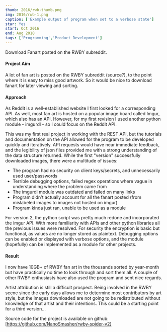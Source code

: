 ```yaml
---
thumb: 2016/rwb-thumb.png
img: 2016/rwb-1.png
caption: ['Example output of program when set to a verbose state']
star: Yes
start: Oct 2016
end: Aug 2018
tags: ['Programming','Product Development']
---
```


Download Fanart posted on the RWBY subreddit.

<!-- more -->

#### Project Aim

A lot of fan art is posted on the RWBY subreddit (source?), to the point where it is easy to miss good artwork. So it would be nice to download fanart for later viewing and sorting.

#### Approach

As Reddit is a well-established website I first looked for a corresponding API. As well, most fan art is hosted on a popular image board called Imgur, which also has an API. However, for my first revision I used another python module - imgurdl - so I could focus on the Reddit API.

This was my first real project in working with the REST API, but the tutorials and documentation on the API allowed for the program to be developed quickly and iteratively. API requests would have near immediate feedback, and the legibility of json files provided me with a strong understanding of the data structure returned. While the first "version" successfully downloaded images, there were a multitude of issues:

* The program had no security on client keys/secrets, and unnecessarily used user/passwords  
* Terrible debugging options, failed regex operations where vague in understanding where the problem came from  
* The imgurdl module was outdated and failed on many links   
* Program didn't actually account for all the fanart posted (from mislabeled images to images not hosted on imgur)
* Program kinda just ran, unable to be used as a module

For version 2, the python script was pretty much redone and incorporated the imgur API. With more familiarity with APIs and other python libraries all the previous issues were resolved. For security the encryption is basic but functional, as values are no longer stored as plaintext. Debugging options can be enabled or displayed with verbose options, and the module (hopefully) can be implemented as a module for other projects.

#### Result

I now have 10GB+ of RWBY fan art in the thousands sorted by year-month but have practically no time to look through and sort them all. A couple of other RWBY enthusiasts have also used the program and sent nice regards.

Artist attribution is still a difficult prospect. Being involved in the RWBY scene since the early days allows me to determine most contributors by art style, but the images downloaded are not going to be redistributed without knowledge of that artist and their intentions. This could be a starting point for a third version...

Source code for the project is available on github: [https://github.com/NanoSmasher/rwby-spider-v2]